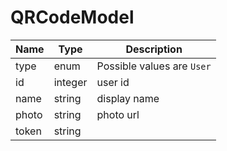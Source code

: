 QRCodeModel
=

|Name|Type|Description|
|----|----|-----------|
|type|enum|Possible values are `User`|
|id|integer|user id|
|name|string|display name|
|photo|string|photo url|
|token|string||
